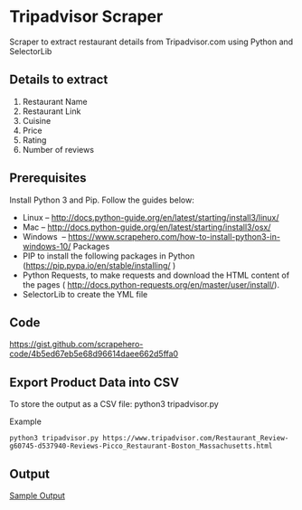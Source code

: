 # Tripadvisor Scraper
Scraper to extract restaurant details from Tripadvisor.com using Python and SelectorLib
## Details to extract
1. Restaurant Name
2. Restaurant Link
3. Cuisine
4. Price
5. Rating
6. Number of reviews

## Prerequisites
Install Python 3 and Pip. Follow the guides below:

- Linux – http://docs.python-guide.org/en/latest/starting/install3/linux/
- Mac – http://docs.python-guide.org/en/latest/starting/install3/osx/
- Windows  – https://www.scrapehero.com/how-to-install-python3-in-windows-10/
Packages
- PIP to install the following packages in Python (https://pip.pypa.io/en/stable/installing/ )
- Python Requests, to make requests and download the HTML content of the pages ( http://docs.python-requests.org/en/master/user/install/).
- SelectorLib to create the YML file

## Code
https://gist.github.com/scrapehero-code/4b5ed67eb5e68d96614daee662d5ffa0

## Export Product Data into CSV
To store the output as a CSV file: python3 tripadvisor.py <url>

Example

`python3 tripadvisor.py https://www.tripadvisor.com/Restaurant_Review-g60745-d537940-Reviews-Picco_Restaurant-Boston_Massachusetts.html`

## Output
[Sample Output](https://github.com/scrapehero-code/tripadvisor-scraper/blob/master/tripadvisor-restaurants.csv)
